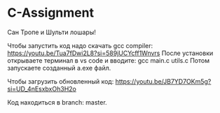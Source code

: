 # C-Assignment
Сан Тропе и Шульти лошары!

Чтобы запустить код надо скачать gcc compiler: https://youtu.be/Tua7fDwi2L8?si=589jUCYcff1Wnvrs
После установки открываете терминал в vs code и вводите: gcc main.c utils.c
Потом запускаете созданный a.exe файл.

Чтобы загрузить обновленный код: https://youtu.be/JB7YD7OKm5g?si=UD_4nEsxbxOh3H2o

Код находиться в branch: master.
